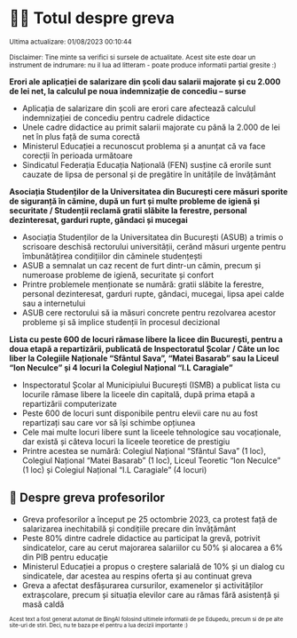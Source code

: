 # 👩‍🏫 Totul despre greva
<sub>Ultima actualizare: 01/08/2023 00:10:44</sub>

<sub>Disclaimer: Tine minte sa verifici si sursele de actualitate. Acest site este doar un instrument de indrumare: nu il lua ad litteram - poate produce informatii partial gresite :)</sub>

**Erori ale aplicației de salarizare din școli dau salarii majorate și cu 2.000 de lei net, la calculul pe noua indemnizație de concediu – surse**
- Aplicația de salarizare din școli are erori care afectează calculul indemnizației de concediu pentru cadrele didactice
- Unele cadre didactice au primit salarii majorate cu până la 2.000 de lei net în plus față de suma corectă
- Ministerul Educației a recunoscut problema și a anunțat că va face corecții în perioada următoare
- Sindicatul Federația Educația Națională (FEN) susține că erorile sunt cauzate de lipsa de personal și de pregătire în unitățile de învățământ

**Asociația Studenților de la Universitatea din București cere măsuri sporite de siguranță în cămine, după un furt și multe probleme de igienă și securitate / Studenții reclamă gratii slăbite la ferestre, personal dezinteresat, garduri rupte, gândaci și mucegai**
- Asociația Studenților de la Universitatea din București (ASUB) a trimis o scrisoare deschisă rectorului universității, cerând măsuri urgente pentru îmbunătățirea condițiilor din căminele studențești
- ASUB a semnalat un caz recent de furt dintr-un cămin, precum și numeroase probleme de igienă, securitate și confort
- Printre problemele menționate se numără: gratii slăbite la ferestre, personal dezinteresat, garduri rupte, gândaci, mucegai, lipsa apei calde sau a internetului
- ASUB cere rectorului să ia măsuri concrete pentru rezolvarea acestor probleme și să implice studenții în procesul decizional

**Lista cu peste 600 de locuri rămase libere la licee din București, pentru a doua etapă a repartizării, publicată de Inspectoratul Școlar / Câte un loc liber la Colegiile Naționale “Sfântul Sava”, “Matei Basarab” sau la Liceul “Ion Neculce” și 4 locuri la Colegiul Național “I.L Caragiale”**
- Inspectoratul Școlar al Municipiului București (ISMB) a publicat lista cu locurile rămase libere la liceele din capitală, după prima etapă a repartizării computerizate
- Peste 600 de locuri sunt disponibile pentru elevii care nu au fost repartizați sau care vor să își schimbe opțiunea
- Cele mai multe locuri libere sunt la liceele tehnologice sau vocaționale, dar există și câteva locuri la liceele teoretice de prestigiu
- Printre acestea se numără: Colegiul Național “Sfântul Sava” (1 loc), Colegiul Național “Matei Basarab” (1 loc), Liceul Teoretic “Ion Neculce” (1 loc) și Colegiul Național “I.L Caragiale” (4 locuri)

## 🏫 Despre greva profesorilor
- Greva profesorilor a început pe 25 octombrie 2023, ca protest față de salarizarea inechitabilă și condițiile precare din învățământ
- Peste 80% dintre cadrele didactice au participat la grevă, potrivit sindicatelor, care au cerut majorarea salariilor cu 50% și alocarea a 6% din PIB pentru educație
- Ministerul Educației a propus o creștere salarială de 10% și un dialog cu sindicatele, dar acestea au respins oferta și au continuat greva
- Greva a afectat desfășurarea cursurilor, examenelor și activităților extrașcolare, precum și situația elevilor care au rămas fără asistență și masă caldă


<sub><sub>Acest text a fost generat automat de BingAI folosind ultimele informatii de pe Edupedu, precum si de pe alte site-uri de stiri. Deci, nu te baza pe el pentru a lua decizii importante :)</sub></sub>